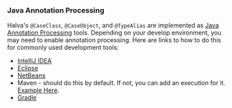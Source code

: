 ### Java Annotation Processing

Halva's `@CaseClass`, `@CaseObject`, and `@TypeAlias` are implemented as [Java Annotation Processing](http://docs.oracle.com/javase/7/docs/technotes/guides/apt/) tools. Depending on your develop environment, you may need to enable annotation processing. Here are links to how to do this for commonly used development tools:

* [IntelliJ IDEA](https://www.jetbrains.com/help/idea/2016.1/configuring-annotation-processing.html)
* [Eclipse](https://www.eclipse.org/jdt/apt/introToAPT.php)
* [NetBeans](https://netbeans.org/kb/docs/java/annotations.html)
* Maven - should do this by default. If not, you can add an execution for it. [Example Here](https://github.com/Randgalt/halva/blob/master/examples/pom.xml).
* [Gradle](http://blog.jdriven.com/2016/03/gradle-goodness-enable-compiler-annotation-processing-intellij-idea/)

